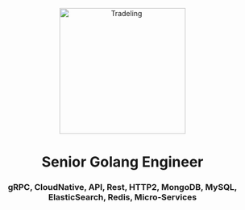 <p align="center"><img src="https://i.ibb.co/ZzDxjFC/tl.png" alt="Tradeling" width="250"/></p>

<h1 align="center">Senior Golang Engineer</h1>

<h3 align="center">gRPC, CloudNative, API, Rest, HTTP2, MongoDB, MySQL, ElasticSearch, Redis, Micro-Services</h1>
